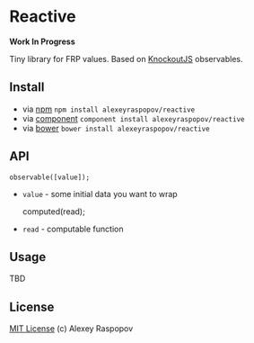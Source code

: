 # Reactive

**Work In Progress**

Tiny library for FRP values. Based on [KnockoutJS](http://knockoutjs.com/) observables.

## Install

 * via [npm](https://npmjs.org) `npm install alexeyraspopov/reactive`
 * via [component](http://component.io) `component install alexeyraspopov/reactive`
 * via [bower](http://bower.io) `bower install alexeyraspopov/reactive`

## API

	observable([value]);

 * `value` - some initial data you want to wrap

	computed(read);

 * `read` - computable function

## Usage

TBD

## License

[MIT License](http://en.wikipedia.org/wiki/MIT_License) (c) Alexey Raspopov


